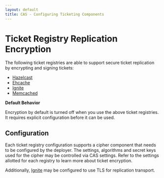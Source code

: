 ```yaml
---
layout: default
title: CAS - Configuring Ticketing Components
---
```


# Ticket Registry Replication Encryption
The following ticket registries are able to support secure ticket replication
by encrypting and signing tickets:

* [Hazelcast](Hazelcast-Ticket-Registry.html)
* [Ehcache](Ehcache-Ticket-Registry.html)
* [Ignite](Ignite-Ticket-Registry.html)
* [Memcached](Memcached-Ticket-Registry.html)

<div class="alert alert-info"><strong>Default Behavior</strong><p>Encryption by default is turned off
when you use the above ticket registries. It requires explicit configuration before it can be used.</p></div>

## Configuration

Each ticket registry configuration supports a cipher component that needs to be configured by the deployer.
The settings, algorithms and secret keys used for the cipher may be controlled via CAS settings.
Refer to the settings allotted for each registry to learn more about ticket encryption.

Additionally, [Ignite](Ignite-Ticket-Registry.html) may be configured to use TLS for replication transport.
